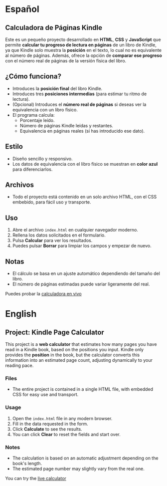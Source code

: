 # Español

## Calculadora de Páginas Kindle

Este es un pequeño proyecto desarrollado en **HTML**, **CSS** y **JavaScript** que permite **calcular tu progreso de lectura en páginas** de un libro de Kindle, ya que Kindle solo muestra la **posición** en el texto, lo cual no es equivalente al número de páginas. Además, ofrece la opción de **comparar ese progreso** con el número real de páginas de la versión física del libro.

## ¿Cómo funciona?

- Introduces la **posición final** del libro Kindle.
- Introduces tres **posiciones intermedias** (para estimar tu ritmo de lectura).
- (Opcional) Introduces el **número real de páginas** si deseas ver la equivalencia con un libro físico.
- El programa calcula:
  - Porcentaje leído.
  - Número de páginas Kindle leídas y restantes.
  - Equivalencia en páginas reales (si has introducido ese dato).

## Estilo

- Diseño sencillo y responsivo.
- Los datos de equivalencia con el libro físico se muestran en **color azul** para diferenciarlos.

## Archivos

- Todo el proyecto está contenido en un solo archivo HTML, con el CSS embebido, para fácil uso y transporte.

## Uso

1. Abre el archivo `index.html` en cualquier navegador moderno.
2. Rellena los datos solicitados en el formulario.
3. Pulsa **Calcular** para ver los resultados.
4. Puedes pulsar **Borrar** para limpiar los campos y empezar de nuevo.

## Notas

- El cálculo se basa en un ajuste automático dependiendo del tamaño del libro.
- El número de páginas estimadas puede variar ligeramente del real.

Puedes probar la [calculadora en vivo](https://isabelrodenas.es/calculadora-kindle)


# English

## Project: Kindle Page Calculator

This project is a **web calculator** that estimates how many pages you have read in a Kindle book, based on the positions you input. Kindle only provides the **position** in the book, but the calculator converts this information into an estimated page count, adjusting dynamically to your reading pace.

### Files

- The entire project is contained in a single HTML file, with embedded CSS for easy use and transport.

### Usage

1. Open the `index.html` file in any modern browser.
2. Fill in the data requested in the form.
3. Click **Calculate** to see the results.
4. You can click **Clear** to reset the fields and start over.

### Notes

- The calculation is based on an automatic adjustment depending on the book's length.
- The estimated page number may slightly vary from the real one.

You can try the [live calculator](https://isabelrodenas.es/calculadora-kindle)